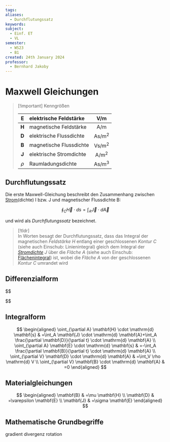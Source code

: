```yaml
---
tags: 
aliases:
  - Durchflutungssatz
keywords: 
subject:
  - Einf. ET
  - VL
semester:
  - WS23
  - B1
created: 24th January 2024
professor:
  - Bernhard Jakoby
---
```

 

# Maxwell Gleichungen

> [!important] Kenngrößen
>
> | $\mathbf{E}$ | elektrische Feldstärke | $\mathrm{V} / \mathrm{m}$ |
> | :---: | :--- | :---: |
> | $\mathbf{H}$ | magnetische Feldstärke | $\mathrm{A} / \mathrm{m}$ |
> | $\mathbf{D}$ | elektrische Flussdichte | $\mathrm{As} / \mathrm{m}^2$ |
> | $\mathbf{B}$ | magnetische Flussdichte | $\mathrm{Vs} / \mathrm{m}^2$ |
> | $\mathbf{J}$ | elektrische Stromdichte | $\mathrm{A} / \mathrm{m}^2$ |
> | $\rho$ | Raumladungsdichte | $\mathrm{As} / \mathrm{m}^3$ |

## Durchflutungssatz

Die erste Maxwell-Gleichung beschreibt den Zusammenhang zwischen [Strom](elektrischer%20Strom.md)(dichte) I bzw. J und magnetischer Flussdichte B:

$$
\oint_{C} \vec{H} \cdot ds = \int_{A} \vec{J}\cdot d \vec{A} 
$$

und wird als *Durchflutungssatz* bezeichnet.

> [!tldr]  
> In Worten besagt der Durchflutungssatz, dass das Integral der magnetischen *Feldstärke* $H$ entlang einer geschlossenen *Kontur* $C$ (siehe auch Einschub: Linienintegral) gleich dem Integral der *[Stromdichte](Stromdichte.md)* $J$ über die *Fläche* $A$ (siehe auch Einschub: [Flächenintegral](Flächenintegral.md)) ist, wobei die *Fläche* $A$ von der geschlossenen *Kontur* $C$ umrandet wird

## Differenzialform

$$

$$

## Integralform

$$
\begin{aligned}
\oint_{\partial A} \mathbf{H} \cdot \mathrm{d} \mathbf{s} & =\int_A \mathbf{J} \cdot \mathrm{d} \mathbf{A}+\int_A \frac{\partial \mathbf{D}}{\partial t} \cdot \mathrm{d} \mathbf{A} \\
\oint_{\partial A} \mathbf{E} \cdot \mathrm{d} \mathbf{s} & =-\int_A \frac{\partial \mathbf{B}}{\partial t} \cdot \mathrm{d} \mathbf{A} \\
\oint_{\partial V} \mathbf{D} \cdot \mathrm{d} \mathbf{A} & =\int_V \rho \mathrm{d} V \\
\oint_{\partial V} \mathbf{B} \cdot \mathrm{d} \mathbf{A} & =0
\end{aligned}
$$

## Materialgleichungen

$$
\begin{aligned}
\mathbf{B} & =\mu \mathbf{H} \\
\mathbf{D} & =\varepsilon \mathbf{E} \\
\mathbf{J} & =\sigma \mathbf{E}
\end{aligned}
$$

## Mathematische Grundbegriffe

gradient
divergenz
rotation
